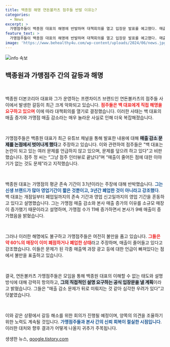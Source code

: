 ```yaml
---
title: 백종원 해명 연돈볼카츠 점주들 반발 이유는?
categories:
  - News
excerpt: >
  가맹점주들이 백종원 대표의 해명에 반발하며 대책회의를 열고 입장문 발표를 예고했다. 매출 감소 주장에 대한 논란이 가열되면서, 점주들은 백 대표가 문제를 회피하고 있다고 비판하고 있다. 과연 해법은 있을까?
feature_text: >
  가맹점주들이 백종원 대표의 해명에 반발하며 대책회의를 열고 입장문 발표를 예고했다. 매출 감소 주장에 대한 논란이 가열되면서, 점주들은 백 대표가 문제를 회피하고 있다고 비판하고 있다. 과연 해법은 있을까?
image: 'https://www.behealthy4u.com/wp-content/uploads/2024/06/news.jpg'
---
```


<p><img src="https://www.behealthy4u.com/wp-content/uploads/2024/06/news.jpg" alt="info 속보" /></p>

<h2 data-ke-size="size26">백종원과 가맹점주 간의 갈등과 해명</h2>

<p data-ke-size="size16">&nbsp;</p>

<p>백종원 더본코리아 대표와 그가 운영하는 프랜차이즈 브랜드인 연돈볼카츠의 점주들 사이에서 발생한 갈등이 최근 크게 악화되고 있습니다. <b><span style="color: #ee2323;">점주들은 백 대표에게 직접 해명을 요구하고 있으며</span></b> 이에 따라 대책회의를 열기로 결정했습니다. 이러한 사태는 백 대표의 매출 증가와 가맹점 매출 감소라는 매우 놀라운 사실로 인해 더욱 복잡해졌습니다.</p>

<p data-ke-size="size16">&nbsp;</p>

<p>가맹점주들은 백종원 대표가 최근 유튜브 채널을 통해 발표한 내용에 대해 <b><span style="background-color: #21538527;">매출 감소 문제를 논점에서 벗어나게 했다</span></b>고 주장하고 있습니다. 이와 관련하여 점주들은 "백 대표는 논란이 되고 있는 여러 문제를 언급하지 않고 있으며, 문제를 덮으려 하고 있다"고 비판했습니다. 점주 정 씨는 “그냥 점주 인터뷰로 끝났다”며 “매출이 줄어든 점에 대한 이야기가 없는 것도 문제”라고 지적했습니다.</p>

<p data-ke-size="size16">&nbsp;</p>

<p>백종원 대표는 가맹점의 평균 존속 기간이 3.1년이라는 주장에 대해 반박했습니다. <b><span style="color: #1a5490;">그는 신생 브랜드가 많아 영업기간이 짧은 것뿐이고, 3년간 폐업한 것이 아니라고 강조했다</span></b>. 백 대표는 개점일부터 폐업일까지의 존속 기간과 영업 신고일까지의 영업 기간을 혼동하고 있다고 설명했습니다. 그는 가맹점 매출 감소와 본사 매출 증가의 이유를 소규모 매장이 증가했기 때문이라고 설명하며, 가맹점 수가 11배 증가하면서 본사가 9배 매출이 증가했음을 밝혔습니다.</p>

<p data-ke-size="size16">&nbsp;</p>

<p>그러나 이러한 해명에도 불구하고 가맹점주들은 여전히 불만을 품고 있습니다. <b><span style="color: #ee2323;">그들은 약 60%의 매장이 이미 폐점하거나 폐업한 상태</span></b>라고 주장하며, 매출이 줄어들고 있다고 강조했습니다. 이들은 문제가 된 각종 매출액 과장 광고 등에 대한 언급이 빠져있다는 점에서 불만을 표출하고 있습니다.</p>

<p data-ke-size="size16">&nbsp;</p>

<p>결국, 연돈볼카츠 가맹점주들은 모임을 통해 백종원 대표의 이해할 수 없는 태도와 설명 방식에 대해 강력히 항의하고, <b><span style="background-color: #21538527;">그의 직접적인 설명 요구하는 공식 입장문을 낼 계획</span></b>이라고 밝혔습니다. 그들은 "매출 감소 문제가 뒤로 미뤄지는 것 같아 심각한 우려가 있다"고 덧붙였습니다. </p>

<p data-ke-size="size16">&nbsp;</p>

<p>이와 같은 상황에서 갈등 해소를 위한 회의가 진행될 예정이며, 양쪽의 의견을 조율하기 위한 노력도 계속될 것입니다. <b><span style="color: #1a5490;">가맹점주들과 본사 간의 신뢰 회복이 절실한 시점입니다</span></b>. 이러한 대처와 향후 결과가 어떻게 나올지 귀추가 주목됩니다.</p>
생생한 뉴스, <a href="https://qoogle.tistory.com" rel="dofollow">qoogle.tistory.com</a>


